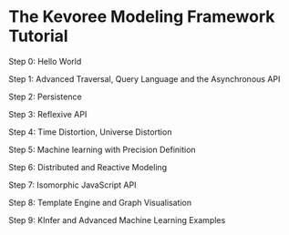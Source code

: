 # The Kevoree Modeling Framework Tutorial


Step 0: Hello World 

Step 1: Advanced Traversal, Query Language and the Asynchronous API 

Step 2: Persistence 

Step 3: Reflexive API

Step 4: Time Distortion, Universe Distortion

Step 5: Machine learning with Precision Definition

Step 6: Distributed and Reactive Modeling 

Step 7: Isomorphic JavaScript API

Step 8: Template Engine and Graph Visualisation 

Step 9: KInfer and Advanced Machine Learning Examples